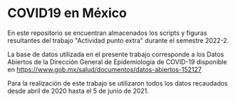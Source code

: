# COVID19 en México
En este repositorio se encuentran almacenados los scripts y figuras resultantes del trabajo "Actividad punto extra" durante el semestre 2022-2.

La base de datos utilizada en el presente trabajo corresponde a los Datos Abiertos de la Dirección General de Epidemiología de COVID-19 disponible en https://www.gob.mx/salud/documentos/datos-abiertos-152127

Para la realización de este trabajo se utilizaron todos los datos recaudados desde abril de 2020 hasta el 5 de junio de 2021.
